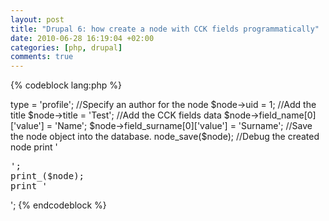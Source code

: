 ```yaml
--- 
layout: post
title: "Drupal 6: how create a node with CCK fields programmatically"
date: 2010-06-28 16:19:04 +02:00
categories: [php, drupal]
comments: true
---
```

{% codeblock lang:php %}
<?php 

require_once './includes/bootstrap.inc';
drupal_bootstrap(DRUPAL_BOOTSTRAP_FULL);
module_load_include('inc', 'node', 'node.pages');

$node = new stdClass();

//Set up default values, if required.
node_object_prepare($node);

//Specify the content type
$node->type = 'profile';

//Specify an author for the node
$node->uid = 1;

//Add the title
$node->title = 'Test';

//Add the CCK fields data
$node->field_name[0]['value'] = 'Name';
$node->field_surname[0]['value'] = 'Surname';

//Save the node object into the database.
node_save($node);

//Debug the created node
print '<pre>';
print_($node);
print '</pre>';
{% endcodeblock %}
